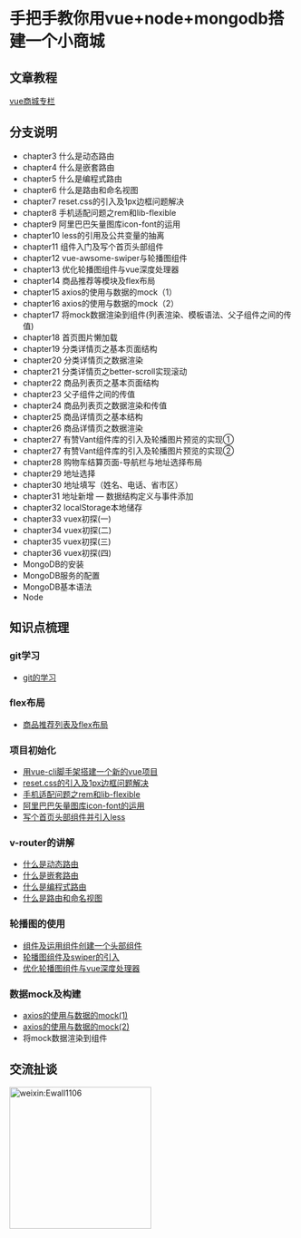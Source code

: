 # 手把手教你用vue+node+mongodb搭建一个小商城

## 文章教程
[vue商城专栏](https://www.jianshu.com/nb/14505636)

## 分支说明
- chapter3 什么是动态路由
- chapter4 什么是嵌套路由 
- chapter5 什么是编程式路由
- chapter6 什么是路由和命名视图
- chapter7 reset.css的引入及1px边框问题解决
- chapter8 手机适配问题之rem和lib-flexible
- chapter9 阿里巴巴矢量图库icon-font的运用
- chapter10 less的引用及公共变量的抽离
- chapter11 组件入门及写个首页头部组件
- chapter12 vue-awsome-swiper与轮播图组件
- chapter13 优化轮播图组件与vue深度处理器
- chapter14 商品推荐等模块及flex布局
- chapter15 axios的使用与数据的mock（1）
- chapter16 axios的使用与数据的mock（2）
- chapter17 将mock数据渲染到组件(列表渲染、模板语法、父子组件之间的传值)
- chapter18 首页图片懒加载
- chapter19 分类详情页之基本页面结构
- chapter20 分类详情页之数据渲染
- chapter21 分类详情页之better-scroll实现滚动
- chapter22 商品列表页之基本页面结构
- chapter23 父子组件之间的传值
- chapter24 商品列表页之数据渲染和传值
- chapter25 商品详情页之基本结构
- chapter26 商品详情页之数据渲染
- chapter27 有赞Vant组件库的引入及轮播图片预览的实现①
- chapter27 有赞Vant组件库的引入及轮播图片预览的实现②
- chapter28 购物车结算页面-导航栏与地址选择布局
- chapter29 地址选择
- chapter30 地址填写（姓名、电话、省市区）
- chapter31 地址新增 — 数据结构定义与事件添加
- chapter32 localStorage本地储存
- chapter33 vuex初探(一)
- chapter34 vuex初探(二)
- chapter35 vuex初探(三)
- chapter36 vuex初探(四)
- MongoDB的安装
- MongoDB服务的配置
- MongoDB基本语法
- Node


## 知识点梳理
### git学习
- [git的学习](https://www.jianshu.com/p/6deca2cfc37a)

### flex布局
- [商品推荐列表及flex布局](https://www.jianshu.com/p/d58bdcb54529)

### 项目初始化
- [用vue-cli脚手架搭建一个新的vue项目](https://www.jianshu.com/p/0b91e9a05694)
- [reset.css的引入及1px边框问题解决](https://www.jianshu.com/p/03172908d344)
- [手机适配问题之rem和lib-flexible](https://www.jianshu.com/p/6edffcd890e9)
- [阿里巴巴矢量图库icon-font的运用](https://www.jianshu.com/p/bfc035236d76)
- [写个首页头部组件并引入less](https://www.jianshu.com/p/bdd4dd2c098b)

### v-router的讲解
- [什么是动态路由](https://www.jianshu.com/p/f499d9f64958)
- [什么是嵌套路由](https://www.jianshu.com/p/3036137769da)
- [什么是编程式路由](https://www.jianshu.com/p/81ed5a90bb10)
- [什么是路由和命名视图](https://www.jianshu.com/p/004b73f3f589)

### 轮播图的使用
- [组件及运用组件创建一个头部组件](https://www.jianshu.com/p/aa6d64994379)
- [轮播图组件及swiper的引入](https://www.jianshu.com/p/4f92c4461e3d)
- [优化轮播图组件与vue深度处理器](https://www.jianshu.com/p/4f92c4461e3d)

### 数据mock及构建
- [axios的使用与数据的mock(1)](https://www.jianshu.com/p/9b804ad87056)
- [axios的使用与数据的mock(2)](https://www.jianshu.com/p/896f8127fe60)
- 将mock数据渲染到组件


## 交流扯谈
<img src="https://wx3.sinaimg.cn/mw1024/006pIwwKgy1frm9f1mghlj30e80e83yy.jpg" width="250px" height="250px" alt="weixin:Ewall1106"/>





















